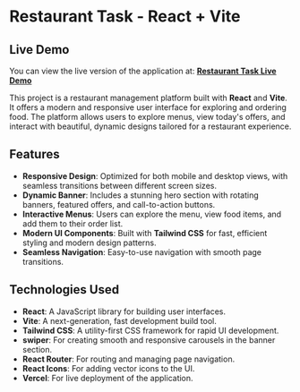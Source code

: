 # Restaurant Task - React + Vite

## Live Demo

You can view the live version of the application at:
[**Restaurant Task Live Demo**](https://restaurant-task-dusky.vercel.app)

This project is a restaurant management platform built with **React** and **Vite**. It offers a modern and responsive user interface for exploring and ordering food. The platform allows users to explore menus, view today's offers, and interact with beautiful, dynamic designs tailored for a restaurant experience.

## Features

- **Responsive Design**: Optimized for both mobile and desktop views, with seamless transitions between different screen sizes.
- **Dynamic Banner**: Includes a stunning hero section with rotating banners, featured offers, and call-to-action buttons.
- **Interactive Menus**: Users can explore the menu, view food items, and add them to their order list.
- **Modern UI Components**: Built with **Tailwind CSS** for fast, efficient styling and modern design patterns.
- **Seamless Navigation**: Easy-to-use navigation with smooth page transitions.

## Technologies Used

- **React**: A JavaScript library for building user interfaces.
- **Vite**: A next-generation, fast development build tool.
- **Tailwind CSS**: A utility-first CSS framework for rapid UI development.
- **swiper**: For creating smooth and responsive carousels in the banner section.
- **React Router**: For routing and managing page navigation.
- **React Icons**: For adding vector icons to the UI.
- **Vercel**: For live deployment of the application.

